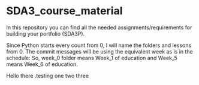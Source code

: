 # SDA3_course_material
In this repository you can find all the needed assignments/requirements for building your portfolio (SDA3P).

Since Python starts every count from 0, I will name the folders and lessons from 0. The commit messages will be using the equivalent week as is in the schedule: So, week_0 folder means Week_1 of education and Week_5 means Week_6 of education.

Hello there .testing one two three
